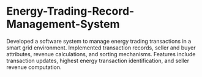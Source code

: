 # Energy-Trading-Record-Management-System
Developed a software system to manage energy trading transactions in a smart grid environment.  Implemented transaction records, seller and buyer attributes, revenue calculations, and sorting mechanisms.  Features include transaction updates, highest energy transaction identification, and seller revenue computation.
